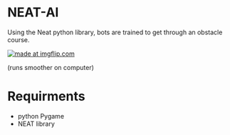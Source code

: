 # NEAT-AI
Using the Neat python library, bots are trained to get through an obstacle course.


<a href="https://imgflip.com/gif/3chhjx"><img src="https://i.imgflip.com/3chhjx.gif" title="made at imgflip.com"/></a>

(runs smoother on computer)
# Requirments
 - python Pygame
 - NEAT library
 
